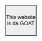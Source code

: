 <body>
<html>
<head>
  <title>20x20 Pixel Button</title>
  <style>
    .pixel-button {
      width: 100px;
      height: 100px;
      padding: 0;
      margin: 0;&
      border: 1px solid #ccc; 
      background-color: #eee;
      font-size: 17px; 
      cursor: pointer; 
    }
  </style>
</head>
<body>
  <button class="pixel-button">This website is da GOAT</button>

  <script>
    const button = document.querySelector('.pixel-button');

    button.addEventListener('click', () => {
      // Perform an action on button click
      alert('Button clicked!'); 
    });
  </script>
</body>
</html>
 	

